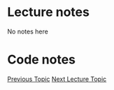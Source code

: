 # Lecture notes
No notes here

# Code notes

[Previous Topic](../Lecture03:Kallisto/Lecture03.md)
[Next Lecture Topic](../Lecture05:RWorkflow/Lecture05.md)